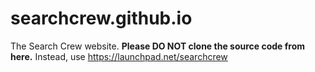 # searchcrew.github.io
The Search Crew website. **Please DO NOT clone the source code from here.** Instead, use https://launchpad.net/searchcrew
